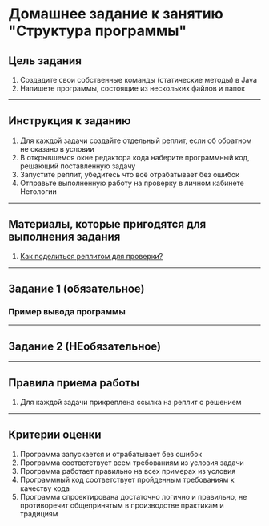 # Домашнее задание к занятию "Структура программы"

## Цель задания

1. Создадите свои собственные команды (статические методы) в Java
2. Напишете программы, состоящие из нескольких файлов и папок

------

## Инструкция к заданию

1. Для каждой задачи создайте отдельный реплит, если об обратном не сказано в условии
1. В открывшемся окне редактора кода наберите программный код, решающий поставленную задачу
1. Запустите реплит, убедитесь что всё отрабатывает без ошибок
1. Отправьте выполненную работу на проверку в личном кабинете Нетологии

------

## Материалы, которые пригодятся для выполнения задания

1. [Как поделиться реплитом для проверки?](https://github.com/netology-code/java2-homeworks/blob/main/QA_ReplitShare.md)

------

## Задание 1 (обязательное)

### Пример вывода программы

------

## Задание 2 (НЕобязательное)

------

## Правила приема работы

1. Для каждой задачи прикреплена ссылка на реплит с решением

------

## Критерии оценки

1. Программа запускается и отрабатывает без ошибок
2. Программа соответствует всем требованиям из условия задачи
3. Программа работает правильно на всех примерах из условия
4. Программный код соответствует пройденным требованиям к качеству кода
5. Программа спроектирована достаточно логично и правильно, не противоречит общепринятым в производстве практикам и традициям
